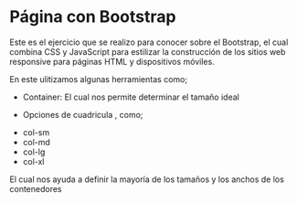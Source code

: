 # Página con Bootstrap

Este es el ejercicio que se realizo para conocer sobre el Bootstrap,
el cual combina CSS y JavaScript para estilizar la  construcción de los
sitios web responsive para páginas HTML y dispositivos móviles.

En este ulitizamos algunas herramientas como;

* Container: El cual nos permite determinar el tamaño ideal

* Opciones de cuadricula , como;
- col-sm
- col-md	
- col-lg	
- col-xl
  
El cual nos ayuda a definir la mayoría de los tamaños y los anchos de los contenedores
